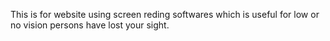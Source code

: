 This is for website using screen reding softwares which is useful for low or no vision persons have lost your sight.   
